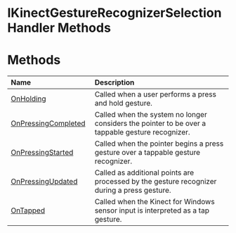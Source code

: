 IKinectGestureRecognizerSelectionHandler Methods  
================================================  

<span id="publicmethodsSection"></span>

Methods  
=======  

<table>
<colgroup>
<col width="30%" />
<col width="60%" />
</colgroup>
<thead>
<tr class="header">
<th align="left">Name</th>
<th align="left">Description</th>
</tr>
</thead>
<tbody>
<tr class="odd">
<td align="left"><a href="Methods/OnHolding_Method.md">OnHolding</a></td>
<td align="left">Called when a user performs a press and hold gesture.</td>
</tr>
<tr class="even">
<td align="left"><a href="Methods/OnPressingCompleted_Method.md">OnPressingCompleted</a></td>
<td align="left">Called when the system no longer considers the pointer to be over a tappable gesture recognizer.</td>
</tr>
<tr class="odd">
<td align="left"><a href="Methods/OnPressingStarted_Method.md">OnPressingStarted</a></td>
<td align="left">Called when the pointer begins a press gesture over a tappable gesture recognizer.</td>
</tr>
<tr class="even">
<td align="left"><a href="Methods/OnPressingUpdated_Method.md">OnPressingUpdated</a></td>
<td align="left">Called as additional points are processed by the gesture recognizer during a press gesture.</td>
</tr>
<tr class="odd">
<td align="left"><a href="Methods/OnTapped_Method.md">OnTapped</a></td>
<td align="left">Called when the Kinect for Windows sensor input is interpreted as a tap gesture.</td>
</tr>
</tbody>
</table>



<!--Please do not edit the data in the comment block below.-->
<!--
TOCTitle : IKinectGestureRecognizerSelectionHandler Methods
RLTitle : IKinectGestureRecognizerSelectionHandler Methods
KeywordK : IKinectGestureRecognizerSelectionHandler interface, methods
KeywordA : Methods.T:Microsoft.Kinect.kinect.IKinectGestureRecognizerSelectionHandler
AssetID : Methods.T:Microsoft.Kinect.kinect.IKinectGestureRecognizerSelectionHandler
Locale : en-us
CommunityContent : 1
TargetOS : Windows
TopicType : kbSyntax
DocSet : K4Wv2
ProjType : K4Wv2Proj
Technology : Kinect for Windows
Product : Kinect for Windows SDK v2
productversion : 20
-->
